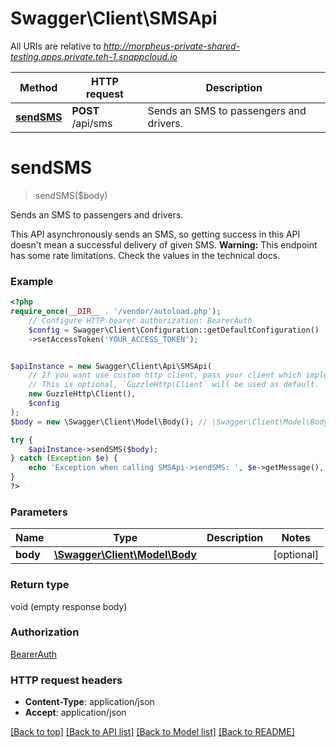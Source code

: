 # Swagger\Client\SMSApi

All URIs are relative to *http://morpheus-private-shared-testing.apps.private.teh-1.snappcloud.io*

Method | HTTP request | Description
------------- | ------------- | -------------
[**sendSMS**](SMSApi.md#sendsms) | **POST** /api/sms | Sends an SMS to passengers and drivers.

# **sendSMS**
> sendSMS($body)

Sends an SMS to passengers and drivers.

This API asynchronously sends an SMS, so getting success in this API doesn't mean a successful delivery of given SMS.  **Warning:** This endpoint has some rate limitations. Check the values in the technical docs.

### Example
```php
<?php
require_once(__DIR__ . '/vendor/autoload.php');
    // Configure HTTP bearer authorization: BearerAuth
    $config = Swagger\Client\Configuration::getDefaultConfiguration()
    ->setAccessToken('YOUR_ACCESS_TOKEN');


$apiInstance = new Swagger\Client\Api\SMSApi(
    // If you want use custom http client, pass your client which implements `GuzzleHttp\ClientInterface`.
    // This is optional, `GuzzleHttp\Client` will be used as default.
    new GuzzleHttp\Client(),
    $config
);
$body = new \Swagger\Client\Model\Body(); // \Swagger\Client\Model\Body | 

try {
    $apiInstance->sendSMS($body);
} catch (Exception $e) {
    echo 'Exception when calling SMSApi->sendSMS: ', $e->getMessage(), PHP_EOL;
}
?>
```

### Parameters

Name | Type | Description  | Notes
------------- | ------------- | ------------- | -------------
 **body** | [**\Swagger\Client\Model\Body**](../Model/Body.md)|  | [optional]

### Return type

void (empty response body)

### Authorization

[BearerAuth](../../README.md#BearerAuth)

### HTTP request headers

 - **Content-Type**: application/json
 - **Accept**: application/json

[[Back to top]](#) [[Back to API list]](../../README.md#documentation-for-api-endpoints) [[Back to Model list]](../../README.md#documentation-for-models) [[Back to README]](../../README.md)

